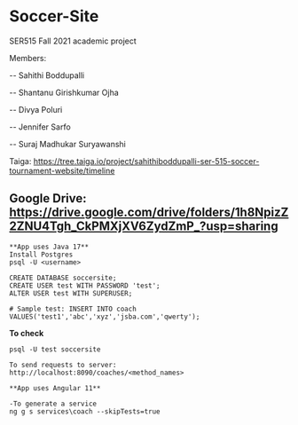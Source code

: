 # Soccer-Site
SER515 Fall 2021 academic project

Members:

-- Sahithi Boddupalli

-- Shantanu Girishkumar Ojha

-- Divya Poluri

-- Jennifer Sarfo

-- Suraj Madhukar Suryawanshi



Taiga: https://tree.taiga.io/project/sahithiboddupalli-ser-515-soccer-tournament-website/timeline

Google Drive: https://drive.google.com/drive/folders/1h8NpizZ2ZNU4Tgh_CkPMXjXV6ZydZmP_?usp=sharing
-----------------------------------------------------------------------------------------------

```
**App uses Java 17**
Install Postgres
psql -U <username> 

CREATE DATABASE soccersite;
CREATE USER test WITH PASSWORD 'test';
ALTER USER test WITH SUPERUSER;

# Sample test: INSERT INTO coach VALUES('test1','abc','xyz','jsba.com','qwerty');
```
**To check**
```
psql -U test soccersite

To send requests to server: http://localhost:8090/coaches/<method_names>
```

```
**App uses Angular 11**

-To generate a service
ng g s services\coach --skipTests=true
```







